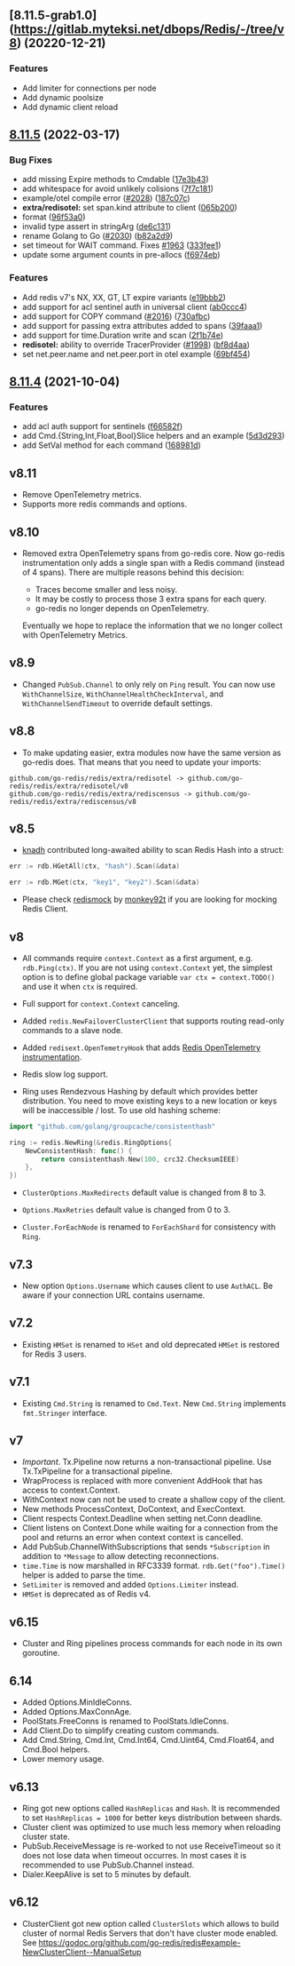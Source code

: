 ## [8.11.5-grab1.0] (https://gitlab.myteksi.net/dbops/Redis/-/tree/v8) (20220-12-21)

### Features

* Add limiter for connections per node
* Add dynamic poolsize
* Add dynamic client reload

## [8.11.5](https://github.com/go-redis/redis/compare/v8.11.4...v8.11.5) (2022-03-17)


### Bug Fixes

* add missing Expire methods to Cmdable ([17e3b43](https://github.com/go-redis/redis/commit/17e3b43879d516437ada71cf9c0deac6a382ed9a))
* add whitespace for avoid unlikely colisions ([7f7c181](https://github.com/go-redis/redis/commit/7f7c1817617cfec909efb13d14ad22ef05a6ad4c))
* example/otel compile error ([#2028](https://github.com/go-redis/redis/issues/2028)) ([187c07c](https://github.com/go-redis/redis/commit/187c07c41bf68dc3ab280bc3a925e960bbef6475))
* **extra/redisotel:** set span.kind attribute to client ([065b200](https://github.com/go-redis/redis/commit/065b200070b41e6e949710b4f9e01b50ccc60ab2))
* format ([96f53a0](https://github.com/go-redis/redis/commit/96f53a0159a28affa94beec1543a62234e7f8b32))
* invalid type assert in stringArg ([de6c131](https://github.com/go-redis/redis/commit/de6c131865b8263400c8491777b295035f2408e4))
* rename Golang to Go ([#2030](https://github.com/go-redis/redis/issues/2030)) ([b82a2d9](https://github.com/go-redis/redis/commit/b82a2d9d4d2de7b7cbe8fcd4895be62dbcacacbc))
* set timeout for WAIT command. Fixes [#1963](https://github.com/go-redis/redis/issues/1963) ([333fee1](https://github.com/go-redis/redis/commit/333fee1a8fd98a2fbff1ab187c1b03246a7eb01f))
* update some argument counts in pre-allocs ([f6974eb](https://github.com/go-redis/redis/commit/f6974ebb5c40a8adf90d2cacab6dc297f4eba4c2))


### Features

* Add redis v7's NX, XX, GT, LT expire variants ([e19bbb2](https://github.com/go-redis/redis/commit/e19bbb26e2e395c6e077b48d80d79e99f729a8b8))
* add support for acl sentinel auth in universal client ([ab0ccc4](https://github.com/go-redis/redis/commit/ab0ccc47413f9b2a6eabc852fed5005a3ee1af6e))
* add support for COPY command ([#2016](https://github.com/go-redis/redis/issues/2016)) ([730afbc](https://github.com/go-redis/redis/commit/730afbcffb93760e8a36cc06cfe55ab102b693a7))
* add support for passing extra attributes added to spans ([39faaa1](https://github.com/go-redis/redis/commit/39faaa171523834ba527c9789710c4fde87f5a2e))
* add support for time.Duration write and scan ([2f1b74e](https://github.com/go-redis/redis/commit/2f1b74e20cdd7719b2aecf0768d3e3ae7c3e781b))
* **redisotel:** ability to override TracerProvider ([#1998](https://github.com/go-redis/redis/issues/1998)) ([bf8d4aa](https://github.com/go-redis/redis/commit/bf8d4aa60c00366cda2e98c3ddddc8cf68507417))
* set net.peer.name and net.peer.port in otel example ([69bf454](https://github.com/go-redis/redis/commit/69bf454f706204211cd34835f76b2e8192d3766d))



## [8.11.4](https://github.com/go-redis/redis/compare/v8.11.3...v8.11.4) (2021-10-04)


### Features

* add acl auth support for sentinels ([f66582f](https://github.com/go-redis/redis/commit/f66582f44f3dc3a4705a5260f982043fde4aa634))
* add Cmd.{String,Int,Float,Bool}Slice helpers and an example ([5d3d293](https://github.com/go-redis/redis/commit/5d3d293cc9c60b90871e2420602001463708ce24))
* add SetVal method for each command ([168981d](https://github.com/go-redis/redis/commit/168981da2d84ee9e07d15d3e74d738c162e264c4))



## v8.11

- Remove OpenTelemetry metrics.
- Supports more redis commands and options.

## v8.10

- Removed extra OpenTelemetry spans from go-redis core. Now go-redis instrumentation only adds a
  single span with a Redis command (instead of 4 spans). There are multiple reasons behind this
  decision:

  - Traces become smaller and less noisy.
  - It may be costly to process those 3 extra spans for each query.
  - go-redis no longer depends on OpenTelemetry.

  Eventually we hope to replace the information that we no longer collect with OpenTelemetry
  Metrics.

## v8.9

- Changed `PubSub.Channel` to only rely on `Ping` result. You can now use `WithChannelSize`,
  `WithChannelHealthCheckInterval`, and `WithChannelSendTimeout` to override default settings.

## v8.8

- To make updating easier, extra modules now have the same version as go-redis does. That means that
  you need to update your imports:

```
github.com/go-redis/redis/extra/redisotel -> github.com/go-redis/redis/extra/redisotel/v8
github.com/go-redis/redis/extra/rediscensus -> github.com/go-redis/redis/extra/rediscensus/v8
```

## v8.5

- [knadh](https://github.com/knadh) contributed long-awaited ability to scan Redis Hash into a
  struct:

```go
err := rdb.HGetAll(ctx, "hash").Scan(&data)

err := rdb.MGet(ctx, "key1", "key2").Scan(&data)
```

- Please check [redismock](https://github.com/go-redis/redismock) by
  [monkey92t](https://github.com/monkey92t) if you are looking for mocking Redis Client.

## v8

- All commands require `context.Context` as a first argument, e.g. `rdb.Ping(ctx)`. If you are not
  using `context.Context` yet, the simplest option is to define global package variable
  `var ctx = context.TODO()` and use it when `ctx` is required.

- Full support for `context.Context` canceling.

- Added `redis.NewFailoverClusterClient` that supports routing read-only commands to a slave node.

- Added `redisext.OpenTemetryHook` that adds
  [Redis OpenTelemetry instrumentation](https://redis.uptrace.dev/tracing/).

- Redis slow log support.

- Ring uses Rendezvous Hashing by default which provides better distribution. You need to move
  existing keys to a new location or keys will be inaccessible / lost. To use old hashing scheme:

```go
import "github.com/golang/groupcache/consistenthash"

ring := redis.NewRing(&redis.RingOptions{
    NewConsistentHash: func() {
        return consistenthash.New(100, crc32.ChecksumIEEE)
    },
})
```

- `ClusterOptions.MaxRedirects` default value is changed from 8 to 3.
- `Options.MaxRetries` default value is changed from 0 to 3.

- `Cluster.ForEachNode` is renamed to `ForEachShard` for consistency with `Ring`.

## v7.3

- New option `Options.Username` which causes client to use `AuthACL`. Be aware if your connection
  URL contains username.

## v7.2

- Existing `HMSet` is renamed to `HSet` and old deprecated `HMSet` is restored for Redis 3 users.

## v7.1

- Existing `Cmd.String` is renamed to `Cmd.Text`. New `Cmd.String` implements `fmt.Stringer`
  interface.

## v7

- _Important_. Tx.Pipeline now returns a non-transactional pipeline. Use Tx.TxPipeline for a
  transactional pipeline.
- WrapProcess is replaced with more convenient AddHook that has access to context.Context.
- WithContext now can not be used to create a shallow copy of the client.
- New methods ProcessContext, DoContext, and ExecContext.
- Client respects Context.Deadline when setting net.Conn deadline.
- Client listens on Context.Done while waiting for a connection from the pool and returns an error
  when context context is cancelled.
- Add PubSub.ChannelWithSubscriptions that sends `*Subscription` in addition to `*Message` to allow
  detecting reconnections.
- `time.Time` is now marshalled in RFC3339 format. `rdb.Get("foo").Time()` helper is added to parse
  the time.
- `SetLimiter` is removed and added `Options.Limiter` instead.
- `HMSet` is deprecated as of Redis v4.

## v6.15

- Cluster and Ring pipelines process commands for each node in its own goroutine.

## 6.14

- Added Options.MinIdleConns.
- Added Options.MaxConnAge.
- PoolStats.FreeConns is renamed to PoolStats.IdleConns.
- Add Client.Do to simplify creating custom commands.
- Add Cmd.String, Cmd.Int, Cmd.Int64, Cmd.Uint64, Cmd.Float64, and Cmd.Bool helpers.
- Lower memory usage.

## v6.13

- Ring got new options called `HashReplicas` and `Hash`. It is recommended to set
  `HashReplicas = 1000` for better keys distribution between shards.
- Cluster client was optimized to use much less memory when reloading cluster state.
- PubSub.ReceiveMessage is re-worked to not use ReceiveTimeout so it does not lose data when timeout
  occurres. In most cases it is recommended to use PubSub.Channel instead.
- Dialer.KeepAlive is set to 5 minutes by default.

## v6.12

- ClusterClient got new option called `ClusterSlots` which allows to build cluster of normal Redis
  Servers that don't have cluster mode enabled. See
  https://godoc.org/github.com/go-redis/redis#example-NewClusterClient--ManualSetup
